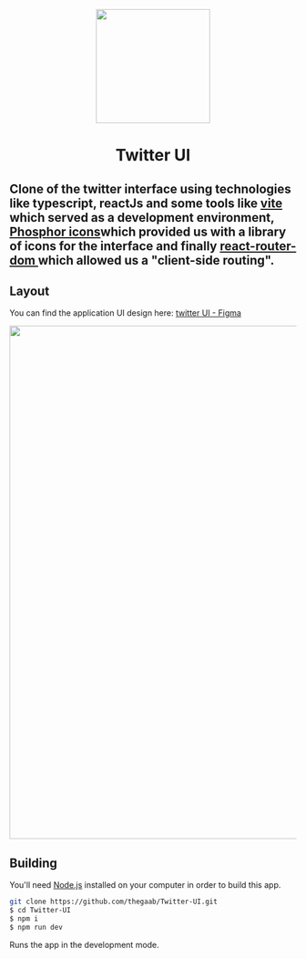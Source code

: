 
<p align="center">
  <img src="https://cdn3d.iconscout.com/3d/free/thumb/twitter-logo-5476203-4602454.png?f=webp" width="200" />
</p>
  
<h1 align="center">
  Twitter UI
</h1>

## Clone of the twitter interface using technologies like typescript, reactJs and some tools like <a href="https://vitejs.dev/">vite<a> which served as a development environment, <a href="https://phosphoricons.com/">Phosphor icons<a>which provided us with a library of icons for the interface and finally <a href="https://reactrouter.com/en/main/start/overview"> react-router-dom <a> which allowed us a "client-side routing".

## Layout

You can find the application UI design here: <a href="https://www.figma.com/file/Yd3moOKyb4iAVVSm86cpuZ/Twitter-UI-(Community)?node-id=1-937&t=T0jEv2d4u0FeS8Lf-0">twitter UI - Figma<a> 

<p align="center">
  <img src="https://media.discordapp.net/attachments/955884943383343215/1089697375670521967/Cover.png?width=1121&height=662" width="900" />
</p>

## Building

You'll need [Node.js](https://nodejs.org) installed on your computer in order to build this app.

```bash
git clone https://github.com/thegaab/Twitter-UI.git
$ cd Twitter-UI
$ npm i
$ npm run dev
```

Runs the app in the development mode.<br/>
